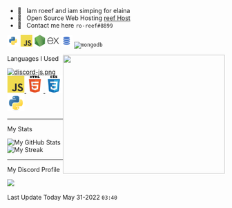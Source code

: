 - 💚 &nbsp; Iam roeef and iam simping for elaina
- 👻 &nbsp; Open Source Web Hosting [reef Host](https://uptime.roreef.cf)
- 📧 &nbsp; Contact me here `ro-reef#8899`





<code><img height="27" src="https://raw.githubusercontent.com/github/explore/80688e429a7d4ef2fca1e82350fe8e3517d3494d/topics/python/python.png" alt="python"></code>
<code><img height="27" src="https://raw.githubusercontent.com/github/explore/80688e429a7d4ef2fca1e82350fe8e3517d3494d/topics/javascript/javascript.png" alt="javascript"></code>
<code><img height="27" src="https://raw.githubusercontent.com/github/explore/80688e429a7d4ef2fca1e82350fe8e3517d3494d/topics/nodejs/nodejs.png" alt="nodejs"></code>
<code><img height="27" src="https://raw.githubusercontent.com/devicons/devicon/master/icons/express/express-original.svg" alt="expressjs"></code>
<code><img height="27" src="https://raw.githubusercontent.com/github/explore/80688e429a7d4ef2fca1e82350fe8e3517d3494d/topics/sql/sql.png" alt="sql"></code>
<code><img height="27" src="https://encrypted-tbn0.gstatic.com/images?q=tbn%3AANd9GcSTTzPAw-55ssm1Im594xYZ9eRQu2JylrkYLg&usqp=CAU" alt="mongodb"></code>
</code>


<img align="right" height="275" width="375" alt="" src="https://c.tenor.com/e29eXYgnDCYAAAAd/the-journey-of-elaina-majo-no-tabitabi.gif" />

Languages I Used

<p align="left"><a href="https://discord.js.org/#/" target="_blank"><img src="https://cdn.discordapp.com/attachments/855346697029812231/873199215512285235/discord-js.png" alt="discord-js.png" height="40" width="40" /></a><a href="https://developer.mozilla.org/en-US/docs/Web/JavaScript" target="_blank"> <img src="https://raw.githubusercontent.com/devicons/devicon/master/icons/javascript/javascript-original.svg" alt="javascript" width="40" height="40"/></a><a href="https://www.w3.org/html/" target="_blank"> <img src="https://raw.githubusercontent.com/devicons/devicon/master/icons/html5/html5-original-wordmark.svg" alt="html5" width="40" height="40"/></a><a href="https://www.w3schools.com/css/" target="_blank"> <img src="https://raw.githubusercontent.com/devicons/devicon/master/icons/css3/css3-original-wordmark.svg" alt="css3" width="40" height="40"/></a><a href="https://www.python.org" target="_blank"> <img src="https://raw.githubusercontent.com/devicons/devicon/master/icons/python/python-original.svg" alt="python" width="40" height="40"/></a>
</p>
  
___
 My Stats
 
<img src="https://github-readme-stats.vercel.app/api?username=reef1447&show_icons=true&theme=radical&line_height=27&v=5" alt="My GitHub Stats" />

<img src="https://github-readme-streak-stats.herokuapp.com/?user=reef1447&theme=tokyonight" alt="My Streak" />

___
My Discord Profile

<a href="https://discordapp.com/users/317680706857861121/">
  <img src="https://discord.c99.nl/widget/theme-4/317680706857861121.png" />
</a>

Last Update Today May 31-2022 ``03:40``
